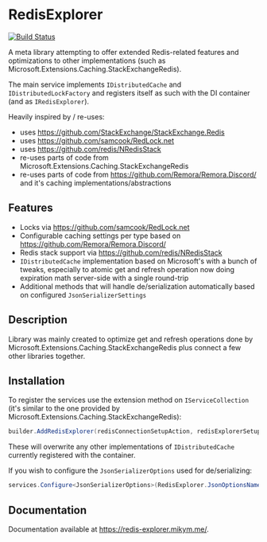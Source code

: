 # RedisExplorer

[![Build Status](https://github.com/MikyM/RedisExplorer/actions/workflows/release.yml/badge.svg)](https://github.com/MikyM/RedisExplorer/actions)

A meta library attempting to offer extended Redis-related features and optimizations to other implementations (such as Microsoft.Extensions.Caching.StackExchangeRedis).

The main service implements `IDistributedCache` and `IDistributedLockFactory` and registers itself as such with the DI container (and as `IRedisExplorer`).

Heavily inspired by / re-uses:
- uses https://github.com/StackExchange/StackExchange.Redis
- uses https://github.com/samcook/RedLock.net
- uses https://github.com/redis/NRedisStack
- re-uses parts of code from Microsoft.Extensions.Caching.StackExchangeRedis
- re-uses parts of code from https://github.com/Remora/Remora.Discord/ and it's caching implementations/abstractions

## Features

- Locks via https://github.com/samcook/RedLock.net
- Configurable caching settings per type based on https://github.com/Remora/Remora.Discord/
- Redis stack support via https://github.com/redis/NRedisStack
- `IDistributedCache` implementation based on Microsoft's with a bunch of tweaks, especially to atomic get and refresh operation now doing expiration math server-side with a single round-trip
- Additional methods that will handle de/serialization automatically based on configured `JsonSerializerSettings`

## Description

Library was mainly created to optimize get and refresh operations done by Microsoft.Extensions.Caching.StackExchangeRedis plus connect a few other libraries together.

## Installation

To register the services use the extension method on `IServiceCollection` (it's similar to the one provided by Microsoft.Extensions.Caching.StackExchangeRedis):

```csharp
builder.AddRedisExplorer(redisConnectionSetupAction, redisExplorerSetupAction);
```

These will overwrite any other implementations of `IDistributedCache` currently registered with the container.

If you wish to configure the `JsonSerializerOptions` used for de/serializing:
```csharp
services.Configure<JsonSerializerOptions>(RedisExplorer.JsonOptionsName, yourOptions);
```

## Documentation

Documentation available at https://redis-explorer.mikym.me/.